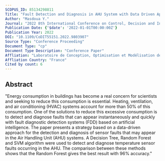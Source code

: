 ```yaml
---
SCOPUS_ID: 85134298811
Title: "Fault Detection and Diagnosis in AHU System with Data Driven Approaches"
Author: "Masdoua Y."
Journal: "2022 8th International Conference on Control, Decision and Information Technologies, CoDIT 2022"
Publication Date: {'$date': '2022-01-01T00:00:00Z'}
Publication Year: 2022
DOI: "10.1109/CoDIT55151.2022.9803907"
Source Type: "Conference Proceeding"
Document Type: "cp"
Document Type Description: "Conference Paper"
Affliation: "Laboratoire de Conception, Optimisation et Modélisation des Systèmes (LCOMS)"
Affliation Country: "France"
Cited by count: 6
---
```


## Abstract
"Energy consumption in buildings has become a real concern for scientists and seeking to reduce this consumption is essential. Heating, ventilation, and air conditioning (HVAC) systems account for more than 50% of this consumption. One of the solutions to reduce this excessive consumption is to detect and diagnose faults that can appear instantaneously and quickly with fault diagnostic detection systems (FDD) based on artificial intelligence. The paper presents a strategy based on a data-driven approach for the detection and diagnosis of sensor faults that may appear in the Air Handling Unit (AHU) systems. A Decision Tree, Random Forest and SVM algorithm were used to detect and diagnose temperature sensor faults occurring in the AHU. The comparison between these methods shows that the Random Forest gives the best result with 96% accuracy."
